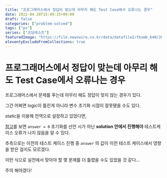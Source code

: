 ```yaml
---
title: "프로그래머스에서 정답이 맞는데 아무리 해도 Test Case에서 오류나는 경우"
date: 2022-04-28T15:49:15+09:00
draft: false
categories: ["problem-solved"]
tags: ["ps"]
series: ["코딩테스트"]
featuredImage: "https://file.newswire.co.kr/data/datafile2/thumb_640/2021/06/1993996598_20210610150326_5364622170.jpg"
eleventyExcludeFromCollections: true
---
```


# 프로그래머스에서 정답이 맞는데 아무리 해도 Test Case에서 오류나는 경우

프로그래머스에서 문제를 푸는데 아무리 해도 정답이 맞지 않는 경우가 있다.

그건 어쩌면 logic이 틀린게 아니라 변수 초기화 시점이 잘못됐을 수도 있다.

static을 이용해 전역으로 설정하고 있었다면,

[참고](https://programmers.co.kr/questions/13442)를 보면 `answer = 0` 초기화를 선언 시가 아닌 **solution 안에서 진행해야** 테스트케이스 오류가 나지 않음을 알 수 있다.

추측으로는 이전의 테스트 케이스 진행 중 `answer` 의 값이 이전 테스트 케이스에서 영향을 받은 걸지도 모르겠다.

이런 식으로 실전에서 맞아야 할 몇 문제를 더 틀렸을 수도 있었을 것 같다...

주의 해야겠다!
